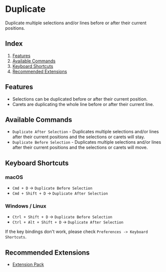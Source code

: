 # Duplicate

Duplicate multiple selections and/or lines before or after their current positions.

## Index

1. [Features](#features)
1. [Available Commands](#available-commands)
1. [Keyboard Shortcuts](#keyboard-shortcuts)
1. [Recommended Extensions](#recommended-extensions)

## Features

* Selections can be duplicated before or after their current position.
* Carets are duplicating the whole line before or after their current line.

## Available Commands

* `Duplicate After Selection` - Duplicates multiple selections and/or lines after their current positions and the selections or carets will stay.
* `Duplicate Before Selection` - Duplicates multiple selections and/or lines after their current positions and the selections or carets will move.

## Keyboard Shortcuts

### macOS

* `Cmd + D` -> `Duplicate Before Selection`
* `Cmd + Shift + D` -> `Duplicate After Selection`

### Windows / Linux

* `Ctrl + Shift + D` -> `Duplicate Before Selection`
* `Ctrl + Alt + Shift + D` -> `Duplicate After Selection`

If the key bindings don't work, please check `Preferences -> Keyboard Shortcuts`.

## Recommended Extensions

- [Extension Pack](https://marketplace.visualstudio.com/items?itemName=L13RARY.l13-extension-pack)
